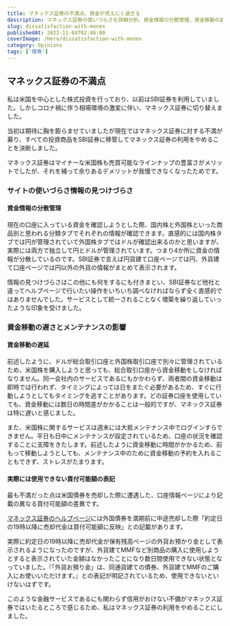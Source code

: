 ```yaml
---
title: マネックス証券の不満点、資金が見えにく過ぎる
description: マネックス証券の使いづらさを詳細分析。資金情報の分散管理、資金移動の遅延、メンテナンス頻度、実際には使用できない買付可能額表示など具体的な不満点と他社比較を踏まえた利用停止理由。
slug: dissatisfaction-with-monex
publishedAt: 2023-11-04T02:46:00
coverImage: /Hero/dissatisfaction-with-monex
category: Opinions
tags: ['債券']
---
```


## マネックス証券の不満点

私は米国を中心とした株式投資を行っており、以前はSBI証券を利用していました。しかしコロナ禍に伴う相場環境の激変に伴い、マネックス証券に切り替えました。

当初は期待に胸を膨らませていましたが現在ではマネックス証券に対する不満が募り、すべての投資商品をSBI証券に移管してマネックス証券の利用をやめることを決断しました。

マネックス証券はマイナーな米国株も売買可能なラインナップの豊富さがメリットでしたが、それを補って余りあるデメリットが我慢できなくなったためです。

### サイトの使いづらさ情報の見つけづらさ

#### 資金情報の分散管理

現在の口座に入っている資金を確認しようとした際、国内株と外国株といった商品別と思われる分類タブでそれぞれの情報が確認できます。直感的には国内株タブでは円が管理されていて外国株タブではドルが確認出来るのかと思いますが、実際には両方で独立して円とドルが管理されています。つまり4か所に資金の情報が分散しているのです。SBI証券で言えば円貨建て口座ページでは円、外貨建て口座ページでは円以外の外貨の情報がまとめて表示されます。

情報の見つけづらさはこの他にも何をするにも付きまとい、SBI証券など他社と違ってヘルプページで行いたい操作をいちいち調べなければならず全く直感的ではありませんでした。サービスとして統一されることなく増築を繰り返していったような印象を受けました。

### 資金移動の遅さとメンテナンスの影響

#### 資金移動の遅延

前述したように、ドルが総合取引口座と外国株取引口座で別々に管理されているため、米国株を購入しようと思っても、総合取引口座から資金移動をしなければなりません。同一会社内のサービスであるにもかかわらず、両者間の資金移動は即時では行われず、タイミングによっては日をまたぐ必要があるため、すぐに行動しようとしてもタイミングを逃すことがあります。どの証券口座を使用していても、資金移動には数日の時間差がかかることは一般的ですが、マネックス証券は特に遅いと感じました。

また、米国株に関するサービスは週末には大抵メンテナンス中でログインすらできません。平日も日中にメンテナンスが設定されているため、口座の状況を確認することに支障をきたします。前述したように資金移動に時間がかかるため、前もって移動しようとしても、メンテナンス中のために資金移動の予約を入れることもできず、ストレスがたまります。

#### 実際には使用できない買付可能額の表記

最も不満だった点は米国債券を売却した際に遭遇した、口座情報ページにより記載の異なる買付可能額の差異です。

[マネックス証券のヘルプページ](https://info.monex.co.jp/bond/notes/midway.html)には外国債券を満期前に中途売却した際「約定日の19時以降に売却代金は買付可能額に反映」との記載があります。

実際に約定日の19時以降に売却代金が保有残高ページの外貨お預かり金として表示されるようになったのですが、外貨建てMMFなど別商品の購入に使用しようとすると表示されていた金額はなかったことになり数日間使用できない状態となっていました。『「外貨お預り金」は、同通貨建ての債券、外貨建てMMFのご購入にお使いいただけます。』との表記が明記されているため、使用できないといけないはずです。

このような金融サービスであるにも関わらず信用がおけない不備がマネックス証券ではいたるところで感じるため、私はマネックス証券の利用をやめることにしました。
